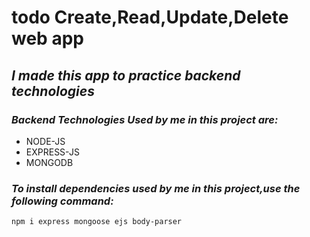 # todo Create,Read,Update,Delete web app

## _I made this app to practice backend technologies_

### _Backend Technologies Used by me in this project are:_

- NODE-JS
- EXPRESS-JS
- MONGODB

### _To install dependencies used by me in this project,use the following command:_

```
npm i express mongoose ejs body-parser
```
